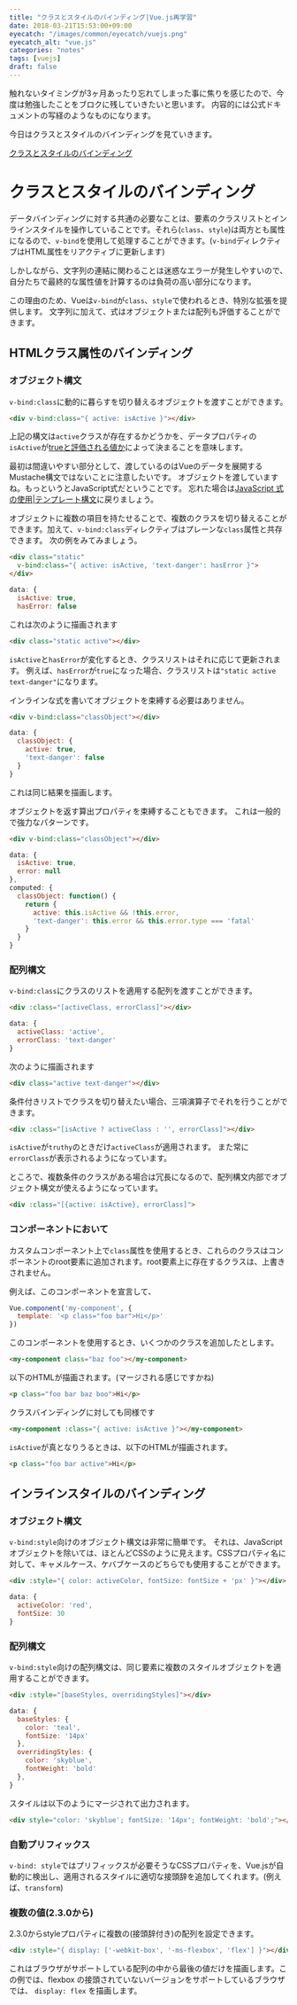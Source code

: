 ```yaml
---
title: "クラスとスタイルのバインディング|Vue.js再学習"
date: 2018-03-21T15:53:00+09:00
eyecatch: "/images/common/eyecatch/vuejs.png"
eyecatch_alt: "vue.js"
categories: "notes"
tags: [vuejs]
draft: false
---
```


触れないタイミングが3ヶ月あったり忘れてしまった事に焦りを感じたので、今度は勉強したことをブロクに残していきたいと思います。
内容的には公式ドキュメントの写経のようなものになります。

今日はクラスとスタイルのバインディングを見ていきます。

[クラスとスタイルのバインディング](https://jp.vuejs.org/v2/guide/class-and-style.html)

# クラスとスタイルのバインディング

データバインディングに対する共通の必要なことは、要素のクラスリストとインラインスタイルを操作していることです。それら(`class`、`style`)は両方とも属性になるので、`v-bind`を使用して処理することができます。(`v-bind`ディレクティブはHTML属性をリアクティブに更新します)

しかしながら、文字列の連結に関わることは迷惑なエラーが発生しやすいので、自分たちで最終的な属性値を計算するのは負荷の高い部分になります。

この理由のため、Vueは`v-bind`が`class`、`style`で使われるとき、特別な拡張を提供します。
文字列に加えて、式はオブジェクトまたは配列も評価することができます。

## HTMLクラス属性のバインディング

### オブジェクト構文

`v-bind:class`に動的に暮らすを切り替えるオブジェクトを渡すことができます。

```html
<div v-bind:class="{ active: isActive }"></div>
```

上記の構文は`active`クラスが存在するかどうかを、データプロパティの`isActive`が[trueと評価される値か](https://developer.mozilla.org/ja/docs/Glossary/Boolean)によって決まることを意味します。

最初は間違いやすい部分として、渡しているのはVueのデータを展開するMustache構文ではないことに注意したいです。
オブジェクトを渡していますね。もっというとJavaScript式だということです。
忘れた場合は<a href="https://jp.vuejs.org/v2/guide/syntax.html#JavaScript-%E5%BC%8F%E3%81%AE%E4%BD%BF%E7%94%A8" target="_blank">JavaScript 式の使用|テンプレート構文</a>に戻りましょう。

オブジェクトに複数の項目を持たせることで、複数のクラスを切り替えることができます。加えて、`v-bind:class`ディレクティブはプレーンな`class`属性と共存できます。
次の例をみてみましょう。

```html
<div class="static"
  v-bind:class="{ active: isActive, 'text-danger': hasError }">
</div>
```

```JavaScript
data: {
  isActive: true,
  hasError: false

```

これは次のように描画されます

```html
<div class="static active"></div>
```

`isActive`と`hasError`が変化するとき、クラスリストはそれに応じて更新されます。
例えば、`hasError`が`true`になった場合、クラスリストは`"static active text-danger"`になります。

インラインな式を書いてオブジェクトを束縛する必要はありません。

```html
<div v-bind:class="classObject"></div>
```

```JavaScript
data: {
  classObject: {
    active: true,
    'text-danger': false
  }
}
```

これは同じ結果を描画します。

オブジェクトを返す算出プロパティを束縛することもできます。
これは一般的で強力なパターンです。

```html
<div v-bind:class="classObject"></div>
```

```Javascript
data: {
  isActive: true,
  error: null
},
computed: {
  classObject: function() {
    return {
      active: this.isActive && !this.error,
      'text-danger': this.error && this.error.type === 'fatal'
    }
  }
}
```

### 配列構文

`v-bind:class`にクラスのリストを適用する配列を渡すことができます。

```html
<div :class="[activeClass, errorClass]"></div>
```

```JavaScript
data: {
  activeClass: 'active',
  errorClass: 'text-danger'
}
```

次のように描画されます

```html
<div class="active text-danger"></div>
```

条件付きリストでクラスを切り替えたい場合、三項演算子でそれを行うことができます。

```html
<div :class="[isActive ? activeClass : '', errorClass]"></div>
```

`isActive`が`truthy`のときだけ`activeClass`が適用されます。
また常に`errorClass`が表示されるようになっています。

ところで、複数条件のクラスがある場合は冗長になるので、配列構文内部でオブジェクト構文が使えるようになっています。

```html
<div :class="[{active: isActive}, errorClass]">
```

### コンポーネントにおいて

カスタムコンポーネント上で`class`属性を使用するとき、これらのクラスはコンポーネントのroot要素に追加されます。root要素上に存在するクラスは、上書きされません。

例えば、このコンポーネントを宣言して、

```JavaScript
Vue.component('my-component', {
  template: '<p class="foo bar">Hi</p>'
})
```

このコンポーネントを使用するとき、いくつかのクラスを追加したとします。

```html
<my-component class="baz foo"></my-component>
```

以下のHTMLが描画されます。(マージされる感じですかね)

```html
<p class="foo bar baz boo">Hi</p>
```

クラスバインディングに対しても同様です

```html
<my-component :class="{ active: isActive }"></my-component>
```

`isActive`が真となりうるときは、以下のHTMLが描画されます。

```html
<p class="foo bar active">Hi</p>
```

## インラインスタイルのバインディング

### オブジェクト構文

`v-bind:style`向けのオブジェクト構文は非常に簡単です。
それは、JavaScriptオブジェクトを除いては、ほとんどCSSのように見えます。CSSプロパティ名に対して、キャメルケース、ケバブケースのどちらでも使用することができます。

```html
<div :style="{ color: activeColor, fontSize: fontSize + 'px' }"></div>
```

```JavaScript
data: {
  activeColor: 'red',
  fontSize: 30
}
```

### 配列構文

`v-bind:style`向けの配列構文は、同じ要素に複数のスタイルオブジェクトを適用することができます。

```html
<div :style="[baseStyles, overridingStyles]"></div>
```

```JavaScript
data: {
  baseStyles: {
    color: 'teal',
    fontSize: '14px'
  },
  overridingStyles: {
    color: 'skyblue',
    fontWeight: 'bold'
  },
}
```

スタイルは以下のようにマージされて出力されます。

```html
<div style="color: 'skyblue'; fontSize: '14px'; fontWeight: 'bold';"></div>
```


### 自動プリフィックス

`v-bind: style`ではプリフィックスが必要そうなCSSプロパティを、Vue.jsが自動的に検出し、適用されるスタイルに適切な接頭辞を追加してくれます。(例えば、`transform`)

### 複数の値(2.3.0から)

2.3.0からstyleプロパティに複数の(接頭辞付き)の配列を設定できます。

```html
<div :style="{ display: ['-webkit-box', '-ms-flexbox', 'flex'] }"></div>
```

これはブラウザがサポートしている配列の中から最後の値だけを描画します。この例では、flexbox の接頭されていないバージョンをサポートしているブラウザでは、 `display: flex` を描画します。